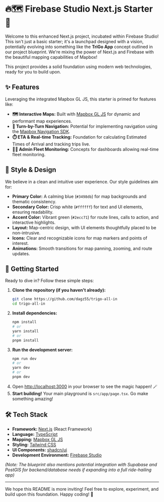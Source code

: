 # 🔥🗺️ Firebase Studio Next.js Starter 🚀

Welcome to this enhanced Next.js project, incubated within Firebase Studio! This isn't just a basic starter; it's a launchpad designed with a vision, potentially evolving into something like the **TriGo App** concept outlined in our project blueprint. We're mixing the power of Next.js and Firebase with the beautiful mapping capabilities of Mapbox!

This project provides a solid foundation using modern web technologies, ready for you to build upon.

## ✨ Features

Leveraging the integrated Mapbox GL JS, this starter is primed for features like:

*   **🗺️ Interactive Maps:** Built with [Mapbox GL JS](https://www.mapbox.com/blog/how-mapbox-empowers-micromobility-platforms-with-cutting-edge-sdks-and-apis) for dynamic and performant map experiences.
*   **📍 Turn-by-Turn Navigation:** Potential for implementing navigation using the [Mapbox Navigation SDK](https://www.mapbox.com/blog/webinar-recap-build-smarter-navigation-with-mapbox).
*   **⏱️ ETA & Real-time Tracking:** Foundation for calculating Estimated Times of Arrival and tracking trips live.
*   **👨‍💻 Admin Fleet Monitoring:** Concepts for dashboards allowing real-time fleet monitoring.

## 🎨 Style & Design

We believe in a clean and intuitive user experience. Our style guidelines aim for:

*   **Primary Color:** A calming blue (`#3498db`) for map backgrounds and thematic consistency.
*   **Secondary Color:** Crisp white (`#ffffff`) for text and UI elements, ensuring readability.
*   **Accent Color:** Vibrant green (`#2ecc71`) for route lines, calls to action, and interactive highlights.
*   **Layout:** Map-centric design, with UI elements thoughtfully placed to be non-intrusive.
*   **Icons:** Clear and recognizable icons for map markers and points of interest.
*   **Animations:** Smooth transitions for map panning, zooming, and route updates.

## 🚀 Getting Started

Ready to dive in? Follow these simple steps:

1.  **Clone the repository (if you haven't already):**
    ```bash
    git clone https://github.com/dagz55/trigo-all-in
    cd trigo-all-in
    ```
2.  **Install dependencies:**
    ```bash
    npm install
    # or
    yarn install
    # or
    pnpm install
    ```
3.  **Run the development server:**
    ```bash
    npm run dev
    # or
    yarn dev
    # or
    pnpm dev
    ```
4.  Open [http://localhost:3000](http://localhost:3000) in your browser to see the magic happen! 🪄
5.  **Start building!** Your main playground is `src/app/page.tsx`. Go make something amazing!

## 🛠️ Tech Stack

*   **Framework:** [Next.js](https://nextjs.org/) (React Framework)
*   **Language:** [TypeScript](https://www.typescriptlang.org/)
*   **Mapping:** [Mapbox GL JS](https://docs.mapbox.com/mapbox-gl-js/api/)
*   **Styling:** [Tailwind CSS](https://tailwindcss.com/)
*   **UI Components:** [shadcn/ui](https://ui.shadcn.com/)
*   **Development Environment:** [Firebase Studio](https://studio.firebase.google.com/)

*(Note: The blueprint also mentions potential integration with Supabase and PostGIS for backend/database needs if expanding into a full ride-hailing app)*

---

We hope this README is more inviting! Feel free to explore, experiment, and build upon this foundation. Happy coding! 🎉

